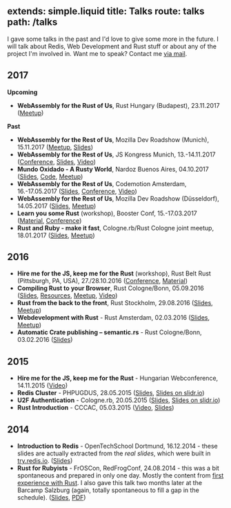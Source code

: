 extends: simple.liquid
title: Talks
route: talks
path: /talks
---

I gave some talks in the past and I'd love to give some more in the future.
I will talk about Redis, Web Development and Rust stuff or about any of the project I'm involved in.
Want me to speak? Contact me [via mail](mailto:janerik@fnordig.de).

## 2017

**Upcoming**

* **WebAssembly for the Rust of Us**, Rust Hungary (Budapest), 23.11.2017 ([Meetup](https://www.meetup.com/Rust-Hungary-Meetup/events/244411460/))

**Past**

* **WebAssembly for the Rest of Us**, Mozilla Dev Roadshow (Munich), 15.11.2017 ([Meetup](https://www.meetup.com/MuniCSS-finest/events/243276897/), [Slides](https://fnordig.de/talks/2017/jskongress/#1))
* **WebAssembly for the Rest of Us**, JS Kongress Munich, 13.-14.11.2017 ([Conference](https://2017.js-kongress.de/sessions/webassembly-rest-us/), [Slides](https://fnordig.de/talks/2017/jskongress/), [Video](https://www.youtube.com/watch?v=SGkZbxIGDNE))
* **Mundo Oxidado - A Rusty World**, Nardoz Buenos Aires, 04.10.2017 ([Slides](http://fnordig.de/talks/2017/nardoz/), [Code](https://github.com/badboy/irc-search-index), [Meetup](http://www.nardoz.com/))
* **WebAssembly for the Rest of Us**, Codemotion Amsterdam, 16.-17.05.2017 ([Slides](http://www.hellorust.com/codemotion-ams/slides/), [Conference](http://amsterdam2017.codemotionworld.com/talk-detail/?detail=5162), [Video](https://www.youtube.com/watch?v=kbP27lvem7A))
* **WebAssembly for the Rest of Us**, Mozilla Dev Roadshow (Düsseldorf), 14.05.2017 ([Slides](http://www.hellorust.com/codemotion-ams/slides/), [Meetup](https://beyondtellerrand.com/events/duesseldorf-2017/side-events#mozilla-roadshow))
* **Learn you some Rust** (workshop), Booster Conf, 15.-17.03.2017 ([Material](http://hellorust.com/booster), [Conference](https://www.boosterconf.no/talks/836))
* **Rust and Ruby - make it fast**, Cologne.rb/Rust Cologne joint meetup, 18.01.2017 ([Slides](https://badboy.github.io/rust-and-ruby/), [Meetup](http://www.colognerb.de/events/januar-meetup-2017))

## 2016

* **Hire me for the JS, keep me for the Rust** (workshop), Rust Belt Rust (Pittsburgh, PA, USA), 27./28.10.2016 ([Conference](http://www.rust-belt-rust.com/sessions/), [Material](http://www.hellorust.com/emscripten/))
* **Compiling Rust to your Browser**, Rust Cologne/Bonn, 05.09.2016 ([Slides](https://badboy.github.io/rust-to-the-browser/), [Resources](http://www.hellorust.com/emscripten/), [Meetup](https://www.meetup.com/Rust-Cologne-Bonn/events/233139845/), [Video](https://media.ccc.de/v/rustmcb.2016.09.compiling-rust-to-asmjs))
* **Rust from the back to the front**, Rust Stockholm, 29.08.2016 ([Slides](https://badboy.github.io/rust-sthlm/#1), [Meetup](https://www.meetup.com/ruststhlm/events/232054490/))
* **Webdevelopment with Rust** - Rust Amsterdam, 02.03.2016 ([Slides](http://badboy.github.io/webdev-rust-slides/), [Meetup](http://www.meetup.com/Rust-Amsterdam/events/227827508/))
* **Automatic Crate publishing – semantic.rs** - Rust Cologne/Bonn, 03.02.2016 ([Slides](http://badboy.github.io/semantic-rs-slides/#1))

## 2015

* **Hire me for the JS, keep me for the Rust** - Hungarian Webconference, 14.11.2015 ([Video](https://www.youtube.com/watch?v=L9sTIi7wFPo))
* **Redis Cluster** - PHPUGDUS, 28.05.2015 ([Slides](http://fnordig.de/talks/2015/phpugdus/redis-cluster/slides.pdf), [Slides on slidr.io](http://slidr.io/badboy/redis-cluster))
* **U2F Authentication** - Cologne.rb, 20.05.2015 ([Slides](https://fnordig.de/talks/2015/colognerb/u2f/slides.pdf), [Slides on slidr.io](http://slidr.io/badboy/u2f-authentication))
* **Rust Introduction** - CCCAC, 05.03.2015 ([Video](https://videoag.fsmpi.rwth-aachen.de/?view=player&lectureid=4532), [Slides](https://fnordig.de/talks/2015/cccac/rust-intro/#0))

## 2014

* **Introduction to Redis** - OpenTechSchool Dortmund, 16.12.2014 - these slides are actually extracted from the _real slides_, which were built in [try.redis.io](http://try.redis.io). ([Slides](http://fnordig.de/talks/2014/ots/redis-introduction-otsdo-2014-12-16.pdf))
* **Rust for Rubyists** - FrOSCon, RedFrogConf, 24.08.2014 - this was a bit spontaneous and prepared in only one day. Mostly the content from [first experience with Rust](/2014/08/12/first-experience-with-rust/). I also gave this talk two months later at the Barcamp Salzburg (again, totally spontaneous to fill a gap in the schedule). ([Slides](https://fnordig.de/talks/2014/froscon/rust-for-rubyists/), [PDF](https://fnordig.de/talks/2014/froscon/rust-for-rubyists/froscon2014-redfrogconf-rust-for-rubyists.pdf))

